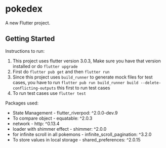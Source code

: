 # pokedex

A new Flutter project.

## Getting Started

Instructions to run:

1. This project uses flutter version 3.0.3, Make sure you have that version installed or do `flutter upgrade`
2. First do `flutter pub get` and then `flutter run`
3. Since this project uses `build_runner` to generate mock files for test cases, you have to run `flutter pub run build_runner build --delete-conflicting-outputs` this first to run test cases
4. To run test cases use `flutter test`

Packages used:

- State Management - flutter_riverpod: ^2.0.0-dev.9
- To compare object - equatable: ^2.0.3
- network - http: ^0.13.4
- loader with shimmer effect - shimmer: ^2.0.0
- for infinite scroll in all pokemons - infinite_scroll_pagination: ^3.2.0
- To store values in local storage - shared_preferences: ^2.0.15
